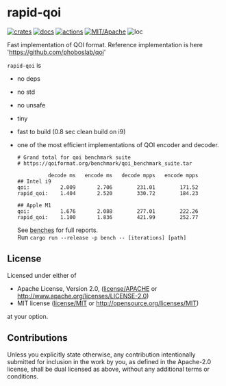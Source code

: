 # rapid-qoi

[![crates](https://img.shields.io/crates/v/rapid-qoi.svg?style=for-the-badge&label=rapid-qoi)](https://crates.io/crates/rapid-qoi)
[![docs](https://img.shields.io/badge/docs.rs-rapid--qoi-66c2a5?style=for-the-badge&labelColor=555555&logoColor=white)](https://docs.rs/rapid-qoi)
[![actions](https://img.shields.io/github/workflow/status/zakarumych/rapid-qoi/badge/master?style=for-the-badge)](https://github.com/zakarumych/rapid-qoi/actions?query=workflow%3ARust)
[![MIT/Apache](https://img.shields.io/badge/license-MIT%2FApache-blue.svg?style=for-the-badge)](COPYING)
![loc](https://img.shields.io/tokei/lines/github/zakarumych/rapid-qoi?style=for-the-badge)

Fast implementation of QOI format.
Reference implementation is here 'https://github.com/phoboslab/qoi'

`rapid-qoi` is
* no deps
* no std
* no unsafe
* tiny
* fast to build (0.8 sec clean build on i9)
* one of the most efficient implementations of QOI encoder and decoder.

  ```
  # Grand total for qoi benchmark suite
  # https://qoiformat.org/benchmark/qoi_benchmark_suite.tar

            decode ms   encode ms   decode mpps   encode mpps
  ## Intel i9
  qoi:          2.009       2.706        231.01        171.52
  rapid_qoi:    1.404       2.520        330.72        184.23

  ## Apple M1
  qoi:          1.676       2.088        277.01        222.26
  rapid_qoi:    1.100       1.836        421.99        252.77
  ```
  See [benches](./benches) for full reports.\
  Run `cargo run --release -p bench -- [iterations] [path]`
  

## License

Licensed under either of

* Apache License, Version 2.0, ([license/APACHE](license/APACHE) or http://www.apache.org/licenses/LICENSE-2.0)
* MIT license ([license/MIT](license/MIT) or http://opensource.org/licenses/MIT)

at your option.

## Contributions

Unless you explicitly state otherwise, any contribution intentionally submitted for inclusion in the work by you, as defined in the Apache-2.0 license, shall be dual licensed as above, without any additional terms or conditions.
